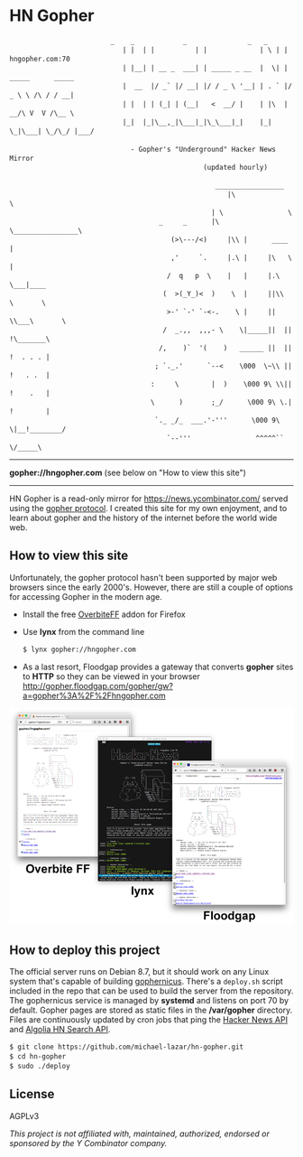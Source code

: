 # HN Gopher

```
           	             _    _            _               _   _
                            | |  | |          | |             | \ | |  hngopher.com:70
                            | |__| | __ _  ___| | _____ _ __  |  \| | _____      _____
                            |  __  |/ _` |/ __| |/ / _ \ '__| | . ` |/ _ \ \ /\ / / __|
                            | |  | | (_| | (__|   <  __/ |    | |\  |  __/\ V  V /\__ \
                            |_|  |_|\__,_|\___|_|\_\___|_|    |_| \_|\___| \_/\_/ |___/
	
	                          - Gopher's "Underground" Hacker News Mirror
                                                (updated hourly)
	
	                                               _________________
                                                      |\                \
	                                              | \                \
	                                 _     _      |\ \________________\
                                        (>\---/<)     |\\ |      ____     |
                                        ,'     `.     |.\ |     |\   \    |
                                       /  q   p  \    |   |     |.\   \___|____
                                      (  >(_Y_)<  )    \  |     ||\\   \       \
                                       >-' `-' `-<-.    \ |     || \\___\       \
                                      /  _.,,  ,,,- \    \|_____||  ||  !\_______\
                                     /,    )`  '(    )   ______ ||  ||  !  . . . |
                                    ; `._.'      `--<    \000  \~\\ ||  !   . .  |
                                   :     \        |  )    \000 9\ \\||  !    .   |
                                   \      )       ;_/      \000 9\ \.|  !        |
                                    `._ _/_  ___.'-'''      \000 9\ \|__!________/
                                       `--'''                ^^^^^`` \/_____\
```

---

**gopher://hngopher.com** (see below on "How to view this site")

---

HN Gopher is a read-only mirror for https://news.ycombinator.com/ served using the [gopher protocol](https://en.wikipedia.org/wiki/Gopher_(protocol)). I created this site for my own enjoyment, and to learn about gopher and the history of the internet before the world wide web.

## How to view this site

Unfortunately, the gopher protocol hasn't been supported by major web browsers since the early 2000's. However, there are still a couple of options for accessing Gopher in the modern age.

- Install the free [OverbiteFF](https://addons.mozilla.org/en-US/firefox/addon/overbiteff/)
   addon for Firefox
   
- Use **lynx** from the command line
   ```bash
   $ lynx gopher://hngopher.com
   ```
   
- As a last resort, Floodgap provides a gateway that converts **gopher** sites to **HTTP** so they can be viewed in your browser
  http://gopher.floodgap.com/gopher/gw?a=gopher%3A%2F%2Fhngopher.com
   
![screenshot](resources/combined_screens.png)


## How to deploy this project

The official server runs on Debian 8.7, but it should work on any Linux system that's capable of building [gophernicus](https://github.com/prologic/gophernicus). There's a ``deploy.sh`` script included in the repo that can be used
to build the server from the repository. The gophernicus service is managed by **systemd** and listens on port 70 by default.
Gopher pages are stored as static files in the **/var/gopher** directory. Files are continuously updated by cron jobs
that ping the [Hacker News API](https://hacker-news.firebaseio.com/v0/) and [Algolia HN Search API](https://hn.algolia.com/api/v1/).

```bash
$ git clone https://github.com/michael-lazar/hn-gopher.git
$ cd hn-gopher
$ sudo ./deploy
```

## License

AGPLv3

*This project is not affiliated with, maintained, authorized, endorsed or sponsored by the Y Combinator company.*

